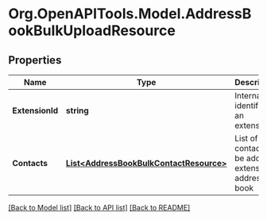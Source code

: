 
# Org.OpenAPITools.Model.AddressBookBulkUploadResource

## Properties

Name | Type | Description | Notes
------------ | ------------- | ------------- | -------------
**ExtensionId** | **string** | Internal identifier of an extension | 
**Contacts** | [**List&lt;AddressBookBulkContactResource&gt;**](AddressBookBulkContactResource.md) | List of contacts to be added to extension address book | 

[[Back to Model list]](../README.md#documentation-for-models)
[[Back to API list]](../README.md#documentation-for-api-endpoints)
[[Back to README]](../README.md)

